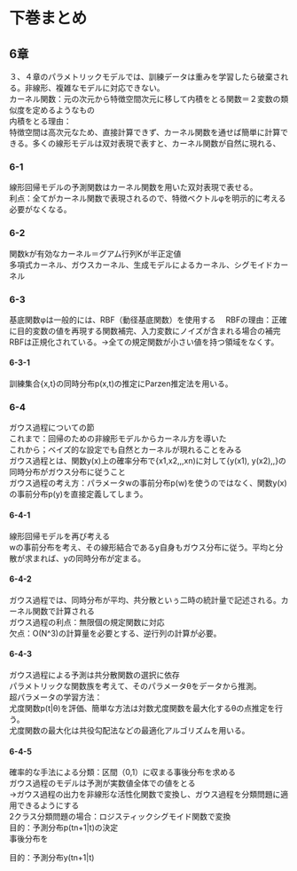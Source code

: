 # 下巻まとめ

## 6章  
３、４章のパラメトリックモデルでは、訓練データは重みを学習したら破棄される。非線形、複雑なモデルに対応できない。  
カーネル関数：元の次元から特徴空間次元に移して内積をとる関数＝２変数の類似度を定めるようなもの  
内積をとる理由：  
特徴空間は高次元なため、直接計算できず、カーネル関数を通せば簡単に計算できる。多くの線形モデルは双対表現で表すと、カーネル関数が自然に現れる、  

### 6-1
線形回帰モデルの予測関数はカーネル関数を用いた双対表現で表せる。  
利点：全てがカーネル関数で表現されるので、特徴ベクトルφを明示的に考える必要がなくなる。  

### 6-2
関数kが有効なカーネル＝グアム行列Kが半正定値  
多項式カーネル、ガウスカーネル、生成モデルによるカーネル、シグモイドカーネル  

### 6-3
基底関数φは一般的には、RBF（動径基底関数）を使用する　 
RBFの理由：正確に目的変数の値を再現する関数補完、入力変数にノイズが含まれる場合の補完  
RBFは正規化されている。→全ての規定関数が小さい値を持つ領域をなくす。  

#### 6-3-1
訓練集合{x,t}の同時分布p(x,t)の推定にParzen推定法を用いる。  

### 6-4
ガウス過程についての節  
これまで：回帰のための非線形モデルからカーネル方を導いた  
これから；ベイズ的な設定でも自然とカーネルが現れることをみる  
ガウス過程とは、関数y(x)上の確率分布で{x1,x2,,,xn)に対して{y(x1), y(x2),,}の同時分布がガウス分布に従うこと  
ガウス過程の考え方：パラメータwの事前分布p(w)を使うのではなく、関数y(x)の事前分布p(y)を直接定義してしまう。  

#### 6-4-1
線形回帰モデルを再び考える  
wの事前分布を考え、その線形結合であるy自身もガウス分布に従う。平均と分散が求まれば、yの同時分布が定まる。  

#### 6-4-2
ガウス過程では、同時分布が平均、共分散といぅ二時の統計量で記述される。カーネル関数で計算される  
ガウス過程の利点：無限個の規定関数に対応  
欠点：O(N^3)の計算量を必要とする、逆行列の計算が必要。  

#### 6-4-3
ガウス過程による予測は共分散関数の選択に依存  
パラメトリックな関数族を考えて、そのパラメータθをデータから推測。  
超パラメータの学習方法：  
尤度関数p(t|θ)を評価、簡単な方法は対数尤度関数を最大化するθの点推定を行う。  
尤度関数の最大化は共役勾配法などの最適化アルゴリズムを用いる。  

#### 6-4-5
確率的な手法による分類：区間（0,1）に収まる事後分布を求める  
ガウス過程のモデルは予測が実数値全体での値をとる  
→ガウス過程の出力を非線形な活性化関数で変換し、ガウス過程を分類問題に適用できるようにする  
2クラス分類問題の場合：ロジスティックシグモイド関数で変換  
目的：予測分布p(tn+1|t)の決定  
事後分布を

目的：予測分布y(tn+1|t)






